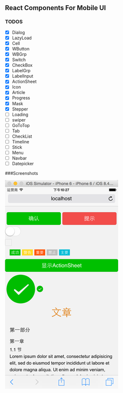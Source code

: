 ## React Components For Mobile UI

### TODOS
- [x] Dialog
- [x] LazyLoad
- [x] Cell
- [x] WButton
- [x] WBGrp
- [x] Switch
- [x] CheckBox
- [x] LabelGrp
- [x] LabelInput
- [x] ActionSheet
- [x] Icon
- [x] Article
- [x] Progress
- [x] Mask
- [x] Stepper
- [ ] Loading
- [ ] swiper
- [ ] GoToTop
- [ ] Tab
- [ ] CheckList
- [ ] Timeline
- [ ] Stick
- [ ] Menu
- [ ] Navbar
- [ ] Datepicker

###Screenshots

![Mobile UI Components](assets/screenshot.png)

